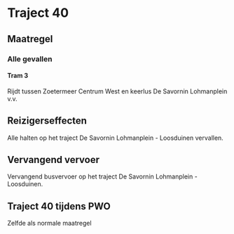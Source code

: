 # Traject 40
## Maatregel
### Alle gevallen

#### Tram 3
Rijdt tussen Zoetermeer Centrum West en keerlus De Savornin Lohmanplein v.v.

## Reizigerseffecten
Alle halten op het traject De Savornin Lohmanplein - Loosduinen vervallen.

## Vervangend vervoer
Vervangend busvervoer op het traject De Savornin Lohmanplein - Loosduinen.

## Traject 40 tijdens PWO
Zelfde als normale maatregel
